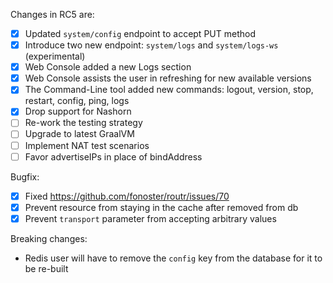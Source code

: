 Changes in RC5 are:

- [x] Updated `system/config` endpoint to accept PUT method
- [x] Introduce two new endpoint: `system/logs` and `system/logs-ws` (experimental)
- [x] Web Console added a new Logs section
- [x] Web Console assists the user in refreshing for new available versions
- [x] The Command-Line tool added new commands: logout, version, stop, restart, config, ping, logs
- [x] Drop support for Nashorn
- [ ] Re-work the testing strategy
- [ ] Upgrade to latest GraalVM
- [ ] Implement NAT test scenarios
- [ ] Favor advertiseIPs in place of bindAddress 

Bugfix:
  - [x] Fixed https://github.com/fonoster/routr/issues/70
  - [x] Prevent resource from staying in the cache after removed from db
  - [x] Prevent `transport` parameter from accepting arbitrary values

Breaking changes:
  - Redis user will have to remove the `config` key from the database for it to be re-built
